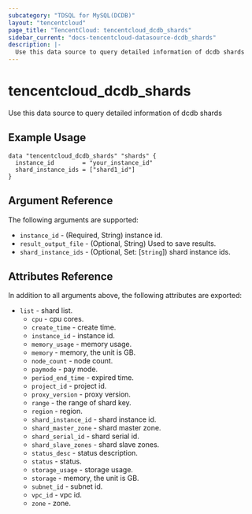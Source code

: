 ```yaml
---
subcategory: "TDSQL for MySQL(DCDB)"
layout: "tencentcloud"
page_title: "TencentCloud: tencentcloud_dcdb_shards"
sidebar_current: "docs-tencentcloud-datasource-dcdb_shards"
description: |-
  Use this data source to query detailed information of dcdb shards
---
```


# tencentcloud_dcdb_shards

Use this data source to query detailed information of dcdb shards

## Example Usage

```hcl
data "tencentcloud_dcdb_shards" "shards" {
  instance_id        = "your_instance_id"
  shard_instance_ids = ["shard1_id"]
}
```

## Argument Reference

The following arguments are supported:

* `instance_id` - (Required, String) instance id.
* `result_output_file` - (Optional, String) Used to save results.
* `shard_instance_ids` - (Optional, Set: [`String`]) shard instance ids.

## Attributes Reference

In addition to all arguments above, the following attributes are exported:

* `list` - shard list.
  * `cpu` - cpu cores.
  * `create_time` - create time.
  * `instance_id` - instance id.
  * `memory_usage` - memory usage.
  * `memory` - memory, the unit is GB.
  * `node_count` - node count.
  * `paymode` - pay mode.
  * `period_end_time` - expired time.
  * `project_id` - project id.
  * `proxy_version` - proxy version.
  * `range` - the range of shard key.
  * `region` - region.
  * `shard_instance_id` - shard instance id.
  * `shard_master_zone` - shard master zone.
  * `shard_serial_id` - shard serial id.
  * `shard_slave_zones` - shard slave zones.
  * `status_desc` - status description.
  * `status` - status.
  * `storage_usage` - storage usage.
  * `storage` - memory, the unit is GB.
  * `subnet_id` - subnet id.
  * `vpc_id` - vpc id.
  * `zone` - zone.


